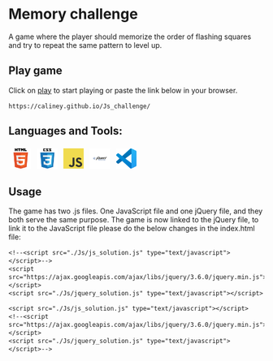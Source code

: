 # Memory challenge

A game where the player should memorize the order of flashing squares and try to repeat the same pattern to level up.

## Play game

Click on [play](https://caliney.github.io/Js_challenge/) to start playing or paste the link below in your browser.

```
https://caliney.github.io/Js_challenge/
```
## Languages and Tools:
<p>
<img src="https://raw.githubusercontent.com/github/explore/80688e429a7d4ef2fca1e82350fe8e3517d3494d/topics/html/html.png" alt="HTML" height="40" style="vertical-align:top; margin:4px">
<img src="https://raw.githubusercontent.com/github/explore/80688e429a7d4ef2fca1e82350fe8e3517d3494d/topics/css/css.png" alt="CSS" height="40" style="vertical-align:top; margin:4px">
<img src="https://raw.githubusercontent.com/github/explore/80688e429a7d4ef2fca1e82350fe8e3517d3494d/topics/javascript/javascript.png" alt="Javascript" height="40" style="vertical-align:top; margin:4px">
<img src="https://raw.githubusercontent.com/github/explore/80688e429a7d4ef2fca1e82350fe8e3517d3494d/topics/jquery/jquery.png" alt="jquery" height="40" style="vertical-align:top; margin:4px">
<img src="https://raw.githubusercontent.com/github/explore/80688e429a7d4ef2fca1e82350fe8e3517d3494d/topics/visual-studio-code/visual-studio-code.png" alt="VS Code" height="40" style="vertical-align:top; margin:4px">
</p>

## Usage
The game has two .js files. One JavaScript file and one jQuery file, and they both serve the same purpose.
The game is now linked to the jQuery file, to link it to the JavaScript file please do the below changes in the index.html file:

```
<!--<script src="./Js/js_solution.js" type="text/javascript"></script>-->
<script src="https://ajax.googleapis.com/ajax/libs/jquery/3.6.0/jquery.min.js"></script>
<script src="./Js/jquery_solution.js" type="text/javascript"></script>

```
```
<script src="./Js/js_solution.js" type="text/javascript"></script>
<!--<script src="https://ajax.googleapis.com/ajax/libs/jquery/3.6.0/jquery.min.js"></script>
<script src="./Js/jquery_solution.js" type="text/javascript"></script>-->
